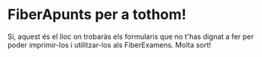 # FiberApunts per a tothom!
Si, aquest és el lloc on trobaràs els formularis que no t'has dignat a fer per poder imprimir-los i utilitzar-los als FiberExamens. Molta sort!
